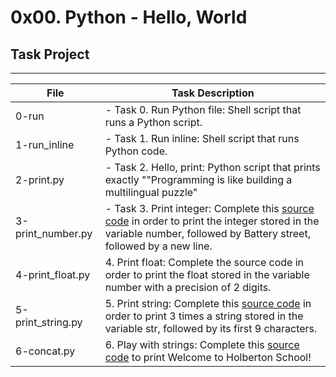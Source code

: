 # 0x00. Python - Hello, World

## Task Project
---
File|Task Description
---|---
0-run | - Task 0. Run Python file: Shell script that runs a Python script.
1-run_inline | - Task 1. Run inline: Shell script that runs Python code.
2-print.py | - Task 2. Hello, print: Python script that prints exactly "\"Programming is like building a multilingual puzzle"
3-print_number.py | - Task 3. Print integer: Complete this [source code](https://github.com/holbertonschool/0x00.py/blob/master/3-print_number.py) in order to print the integer stored in the variable number, followed by Battery street, followed by a new line.
4-print_float.py | 4. Print float: Complete the source code in order to print the float stored in the variable number with a precision of 2 digits.
5-print_string.py | 5. Print string: Complete this [source code](https://github.com/holbertonschool/0x00.py/blob/master/5-print_string.py) in order to print 3 times a string stored in the variable str, followed by its first 9 characters.
6-concat.py | 6. Play with strings: Complete this [source code](https://github.com/holbertonschool/0x00.py/blob/master/6-concat.py) to print Welcome to Holberton School!